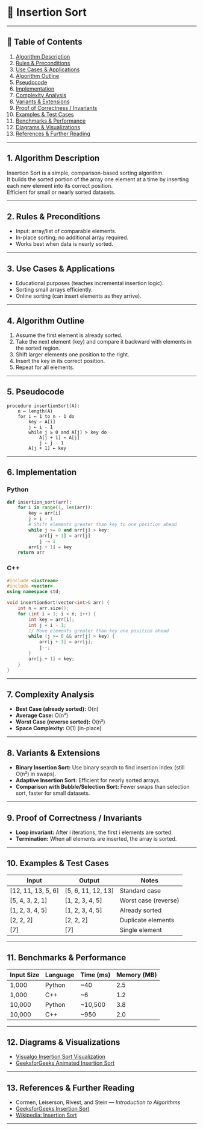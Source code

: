 # 📝 Insertion Sort

---

## 📑 Table of Contents

1. [Algorithm Description](#algorithm-description)  
2. [Rules & Preconditions](#rules--preconditions)  
3. [Use Cases & Applications](#use-cases--applications)  
4. [Algorithm Outline](#algorithm-outline)  
5. [Pseudocode](#pseudocode)  
6. [Implementation](#implementation)  
7. [Complexity Analysis](#complexity-analysis)  
8. [Variants & Extensions](#variants--extensions)  
9. [Proof of Correctness / Invariants](#proof-of-correctness--invariants)  
10. [Examples & Test Cases](#examples--test-cases)  
11. [Benchmarks & Performance](#benchmarks--performance)  
12. [Diagrams & Visualizations](#diagrams--visualizations)  
13. [References & Further Reading](#references--further-reading)

---

## 1. Algorithm Description

Insertion Sort is a simple, comparison-based sorting algorithm.  
It builds the sorted portion of the array one element at a time by inserting each new element into its correct position.  
Efficient for small or nearly sorted datasets.

---

## 2. Rules & Preconditions

- Input: array/list of comparable elements.
- In-place sorting; no additional array required.
- Works best when data is nearly sorted.

---

## 3. Use Cases & Applications

- Educational purposes (teaches incremental insertion logic).
- Sorting small arrays efficiently.
- Online sorting (can insert elements as they arrive).

---

## 4. Algorithm Outline

1. Assume the first element is already sorted.
2. Take the next element (key) and compare it backward with elements in the sorted region.
3. Shift larger elements one position to the right.
4. Insert the key in its correct position.
5. Repeat for all elements.

---

## 5. Pseudocode

```text
procedure insertionSort(A):
    n ← length(A)
    for i ← 1 to n - 1 do
        key ← A[i]
        j ← i - 1
        while j ≥ 0 and A[j] > key do
            A[j + 1] ← A[j]
            j ← j - 1
        A[j + 1] ← key
```

---

## 6. Implementation

### Python

```python
def insertion_sort(arr):
    for i in range(1, len(arr)):
        key = arr[i]
        j = i - 1
        # Shift elements greater than key to one position ahead
        while j >= 0 and arr[j] > key:
            arr[j + 1] = arr[j]
            j -= 1
        arr[j + 1] = key
    return arr
```

### C++

```cpp
#include <iostream>
#include <vector>
using namespace std;

void insertionSort(vector<int>& arr) {
    int n = arr.size();
    for (int i = 1; i < n; i++) {
        int key = arr[i];
        int j = i - 1;
        // Move elements greater than key one position ahead
        while (j >= 0 && arr[j] > key) {
            arr[j + 1] = arr[j];
            j--;
        }
        arr[j + 1] = key;
    }
}
```

---

## 7. Complexity Analysis

- **Best Case (already sorted):** O(n)
- **Average Case:** O(n²)
- **Worst Case (reverse sorted):** O(n²)
- **Space Complexity:** O(1) (in-place)

---

## 8. Variants & Extensions

- **Binary Insertion Sort:** Use binary search to find insertion index (still O(n²) in swaps).
- **Adaptive Insertion Sort:** Efficient for nearly sorted arrays.
- **Comparison with Bubble/Selection Sort:** Fewer swaps than selection sort, faster for small datasets.

---

## 9. Proof of Correctness / Invariants

- **Loop invariant:** After i iterations, the first i elements are sorted.
- **Termination:** When all elements are inserted, the array is sorted.

---

## 10. Examples & Test Cases

| Input                | Output                | Notes                      |
|----------------------|-----------------------|----------------------------|
| [12, 11, 13, 5, 6]   | [5, 6, 11, 12, 13]    | Standard case              |
| [5, 4, 3, 2, 1]      | [1, 2, 3, 4, 5]       | Worst case (reverse)       |
| [1, 2, 3, 4, 5]      | [1, 2, 3, 4, 5]       | Already sorted             |
| [2, 2, 2]            | [2, 2, 2]             | Duplicate elements         |
| [7]                  | [7]                   | Single element             |

---

## 11. Benchmarks & Performance

| Input Size | Language | Time (ms) | Memory (MB) |
|------------|----------|-----------|-------------|
| 1,000      | Python   | ~40       | 2.5         |
| 1,000      | C++      | ~6        | 1.2         |
| 10,000     | Python   | ~10,500   | 3.8         |
| 10,000     | C++      | ~950      | 2.0         |

---

## 12. Diagrams & Visualizations

- [Visualgo Insertion Sort Visualization](https://visualgo.net/en/sorting)
- [GeeksforGeeks Animated Insertion Sort](https://www.geeksforgeeks.org/insertion-sort/)

---

## 13. References & Further Reading

- Cormen, Leiserson, Rivest, and Stein — *Introduction to Algorithms*  
- [GeeksforGeeks Insertion Sort](https://www.geeksforgeeks.org/insertion-sort/)  
- [Wikipedia: Insertion Sort](https://en.wikipedia.org/wiki/Insertion_sort)  

---
